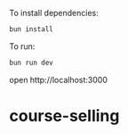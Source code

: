 To install dependencies:
```sh
bun install
```

To run:
```sh
bun run dev
```

open http://localhost:3000
# course-selling
